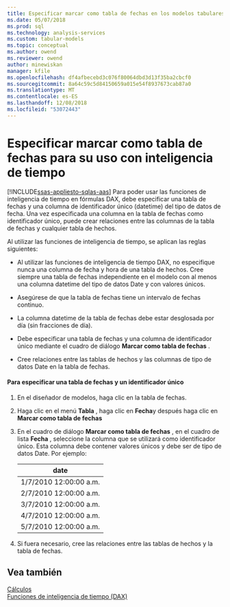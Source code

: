 ```yaml
---
title: Especificar marcar como tabla de fechas en los modelos tabulares de Analysis Services | Microsoft Docs
ms.date: 05/07/2018
ms.prod: sql
ms.technology: analysis-services
ms.custom: tabular-models
ms.topic: conceptual
ms.author: owend
ms.reviewer: owend
author: minewiskan
manager: kfile
ms.openlocfilehash: df4afbecebd3c076f80064dbd3d13f35ba2cbcf0
ms.sourcegitcommit: 8a64c59c5d84150659a015e54f8937673cab87a0
ms.translationtype: MT
ms.contentlocale: es-ES
ms.lasthandoff: 12/08/2018
ms.locfileid: "53072443"
---
```

# <a name="specify-mark-as-date-table-for-use-with-time-intelligence"></a>Especificar marcar como tabla de fechas para su uso con inteligencia de tiempo
[!INCLUDE[ssas-appliesto-sqlas-aas](../../includes/ssas-appliesto-sqlas-aas.md)]
  Para poder usar las funciones de inteligencia de tiempo en fórmulas DAX, debe especificar una tabla de fechas y una columna de identificador único (datetime) del tipo de datos de fecha. Una vez especificada una columna en la tabla de fechas como identificador único, puede crear relaciones entre las columnas de la tabla de fechas y cualquier tabla de hechos.  
  
 Al utilizar las funciones de inteligencia de tiempo, se aplican las reglas siguientes:  
  
-   Al utilizar las funciones de inteligencia de tiempo DAX, no especifique nunca una columna de fecha y hora de una tabla de hechos. Cree siempre una tabla de fechas independiente en el modelo con al menos una columna datetime del tipo de datos Date y con valores únicos.  
  
-   Asegúrese de que la tabla de fechas tiene un intervalo de fechas continuo.  
  
-   La columna datetime de la tabla de fechas debe estar desglosada por día (sin fracciones de día).  
  
-   Debe especificar una tabla de fechas y una columna de identificador único mediante el cuadro de diálogo **Marcar como tabla de fechas** .  
  
-   Cree relaciones entre las tablas de hechos y las columnas de tipo de datos Date en la tabla de fechas.  
  
#### <a name="to-specify-a-date-table-and-unique-identifier"></a>Para especificar una tabla de fechas y un identificador único  
  
1.  En el diseñador de modelos, haga clic en la tabla de fechas.  
  
2.  Haga clic en el menú **Tabla** , haga clic en **Fecha**y después haga clic en **Marcar como tabla de fechas**  
  
3.  En el cuadro de diálogo **Marcar como tabla de fechas** , en el cuadro de lista **Fecha** , seleccione la columna que se utilizará como identificador único. Esta columna debe contener valores únicos y debe ser de tipo de datos Date. Por ejemplo:  
  
    |date|  
    |----------|  
    |1/7/2010 12:00:00 a.m.|  
    |2/7/2010 12:00:00 a.m.|  
    |3/7/2010 12:00:00 a.m.|  
    |4/7/2010 12:00:00 a.m.|  
    |5/7/2010 12:00:00 a.m.|  
  
4.  Si fuera necesario, cree las relaciones entre las tablas de hechos y la tabla de fechas.  
  
## <a name="see-also"></a>Vea también  
 [Cálculos](../../analysis-services/tabular-models/calculations-ssas-tabular.md)   
 [Funciones de inteligencia de tiempo (DAX)](http://msdn.microsoft.com/91df278d-4b28-40c1-a572-cdb91f081517)  
  
  
